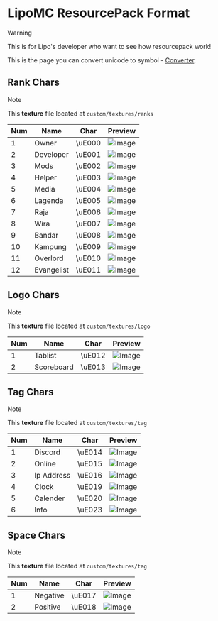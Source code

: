 # LipoMC ResourcePack Format
> [!WARNING]
> This is for Lipo's developer who want to see how resourcepack work!

This is the page you can convert unicode to symbol - [Converter](https://symbl.cc/).

## Rank Chars
> [!NOTE]
> This **texture** file located at ```custom/textures/ranks```

|Num| Name        | Char | Preview |
|---|-------------| ------------- | ------------- |
| 1 | Owner       | \uE000  | ![Image](https://github.com/user-attachments/assets/f6d92d18-1f48-4764-b40e-e9d464b12d98)  |
| 2 | Developer   | \uE001  | ![Image](https://github.com/user-attachments/assets/6c63abc7-1ae7-4201-95fa-dd63e1c28fdf)  |
| 3 | Mods        | \uE002  | ![Image](https://github.com/user-attachments/assets/fd0fd2b3-5378-4815-a067-b9962145b729)  |
| 4 | Helper      | \uE003  | ![Image](https://github.com/user-attachments/assets/9f03b372-61d1-4107-a8ef-eabef555e9bd)  |
| 5 | Media       | \uE004  | ![Image](https://github.com/user-attachments/assets/37978463-b9b2-4611-a42f-508f58228ab9)  |
| 6 | Lagenda     | \uE005  | ![Image](https://github.com/user-attachments/assets/8bc00e00-ff34-4a42-b14a-75a058f355af)  |
| 7 | Raja        | \uE006  | ![Image](https://github.com/user-attachments/assets/d5f27890-720d-4c62-ac12-8a75a92143b3)  |
| 8 | Wira        | \uE007  | ![Image](https://github.com/user-attachments/assets/25d84ffa-eaaa-41b8-ba06-f956c620188c)  |
| 9 | Bandar      | \uE008  | ![Image](https://github.com/user-attachments/assets/27d79c15-ff34-4726-8965-9a312cd56921)  |
|10 | Kampung     | \uE009  | ![Image](https://github.com/user-attachments/assets/74bf1d8b-6693-404d-a352-1e1cceaf4643)  |
|11 | Overlord    | \uE010  | ![Image](https://github.com/user-attachments/assets/fe1230bb-760c-4073-a8e7-7bd3c92e4a15)  |
|12 | Evangelist  | \uE011  | ![Image](https://github.com/user-attachments/assets/0d00931f-358f-4718-bd85-00389a9a2d91)  |

## Logo Chars
> [!NOTE]
> This **texture** file located at ```custom/textures/logo```

|Num| Name        | Char | Preview |
|---|-------------| ------------- | ------------- |
| 1 | Tablist | \uE012   | ![Image](https://github.com/user-attachments/assets/680b1699-c94f-4769-9b14-d0a050624ea2)  |
| 2 | Scoreboard | \uE013   | ![Image](https://github.com/user-attachments/assets/680b1699-c94f-4769-9b14-d0a050624ea2)  |

## Tag Chars
> [!NOTE]
> This **texture** file located at ```custom/textures/tag```

|Num| Name        | Char | Preview |
|---|-------------| ------------- | ------------- |
| 1 | Discord | \uE014   | ![Image](https://github.com/user-attachments/assets/d6d01988-701f-4f1a-bc64-a3df531c921e)  |
| 2 | Online | \uE015   | ![Image](https://github.com/user-attachments/assets/87d00cbe-2d43-4617-aa0a-1c735f9cfa56)  |
| 3 | Ip Address | \uE016   | ![Image](https://github.com/user-attachments/assets/db4a1f04-d1c5-4e42-b11d-c565e3663240)  |
| 4 | Clock | \uE019   | ![Image](https://github.com/user-attachments/assets/e6cdff82-e623-4c0c-a0ac-3d9980345e58)  |
| 5 | Calender | \uE020   | ![Image](https://github.com/user-attachments/assets/4fe9f18d-9268-4635-b24c-525b8fe3fd2a)  |
| 6 | Info | \uE023   | ![Image](https://github.com/user-attachments/assets/675d8d22-b007-46b4-b5f6-0717c3188749)  |

## Space Chars
> [!NOTE]
> This **texture** file located at ```custom/textures/tag```

|Num| Name        | Char | Preview |
|---|-------------| ------------- | ------------- |
| 1 | Negative | \uE017   | ![Image](https://github.com/user-attachments/assets/921acd3e-f7a7-49ac-8334-45728971b479)  |
| 2 | Positive | \uE018   | ![Image](https://github.com/user-attachments/assets/921acd3e-f7a7-49ac-8334-45728971b479)  |
